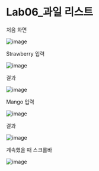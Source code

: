 # Lab06_과일 리스트

처음 화면 

![image](https://user-images.githubusercontent.com/70693435/124632612-7819ab00-debf-11eb-83a9-36f739a249fb.png)

Strawberry 입력

![image](https://user-images.githubusercontent.com/70693435/124632732-92538900-debf-11eb-9f82-50efaa176e31.png)

결과

![image](https://user-images.githubusercontent.com/70693435/124632830-a39c9580-debf-11eb-8e79-e427e3ad5d7a.png)

Mango 입력

![image](https://user-images.githubusercontent.com/70693435/124632908-b747fc00-debf-11eb-8516-8dd1356a697f.png)

결과

![image](https://user-images.githubusercontent.com/70693435/124632957-c464eb00-debf-11eb-923b-21beae1daadc.png)

계속했을 때 스크롤바 

![image](https://user-images.githubusercontent.com/70693435/124633183-fd9d5b00-debf-11eb-815d-6c189bd3a889.png)
